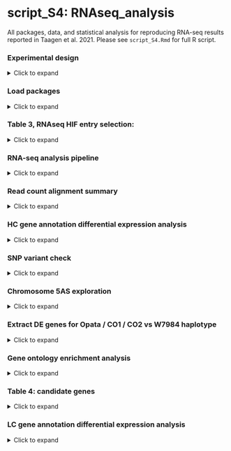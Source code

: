 script\_S4: RNAseq\_analysis
================

All packages, data, and statistical analysis for reproducing RNA-seq
results reported in Taagen et al. 2021. Please see `script_S4.Rmd` for
full R script.

### Experimental design

<details>

<summary>Click to expand </summary>

**RNA sample collection specifics:** The plant tissue comes from the
maturing grains of 4 SynOpHIF haplotypes, at 4 and 8 DPA. In 2020 the
four haplotypes were grown in a randomized greenhouse, and tagged 40
spikes for the 4 DPA time point and randomly sampled sets of 10 spikes
across 4 biological reps. In addition, 8 spikes were tagged for the 8
DPA time point randomly sampled sets of 2 spikes across 4 biological
reps (fewer needed based on increased grain size). The RNA was extracted
using a modified hot borrate method, and 3 of the 4 biological reps were
sent to Novogene for sequencing (24 samples)

**Novogene specifics:**  
species: wheat  
sample type: RNA  
sample number: 24  
library type: non-directional, 150 bp, paired-end reads library  
amount of data per sample: \> 6G

</details>

### Load packages

<details>

<summary>Click to expand </summary>

``` r
library(tidyverse) #version 1.3.0
library(sva) #version 3.36.0
library(DESeq2) #version 1.28.1
library(vsn) #version 3.56.0
library(PCAtools) #Bioconductor version 2.0.0
library(pheatmap) #version 1.0.12
library(reshape) #version 0.8.8
library(kableExtra) #version 1.1.0
library(gt) #R/gt version 0.2.2
library(ggpubr) # R/ggpubr package version 0.2.5 
library(ggbio) #Bioconductor version 1.36.0
library(biovizBase) #Bioconductor version 1.37.0
library(gghighlight) #Bioconductor version 0.3.0
library(goseq) #Bioconductor version 1.40.0
```

</details>

### Table 3, RNAseq HIF entry selection:

<details>

<summary>Click to expand </summary>

![](script_S4_files/figure-gfm/table%203-1.png)<!-- -->

</details>

### RNA-seq analysis pipeline

<details>

<summary>Click to expand </summary>

This pipeline uses command line scripts and R code. If you would like to
reproduce our results after the command line analysis, jump ahead to
section titled **“Differential expression analysis”**. If you would like
to re-produce our analysis from scratch, start here. When working with
the command line is required look for `#run in CL`. As written and
copied/pasted, the CL script will not run - we have commended where the
user may need to download / move / copy files, insert their own file
path, or navigate directories to execute the analysis. For example, our
working directory was `/workdir/et395` - if you see this, change it to
fit your path\!

### Download fastq data

**Sequencing data from from NCBI BioProject ID: PRJNA693003**  
The 48 paired-end fastq (.fq.gz) files are available for download here:
<https://www.ncbi.nlm.nih.gov/sra/PRJNA693003>  
Navigate through each `SRA-experiment` link, scroll down to the `Run`
table link, and then click the `Data access` tab. From here you can
right click the `Original format` fastq files and `Copy Link Address`.

``` r
#run in CL, 
wget #paste `Copy Link Address` for all 48 original format fastq files 
# copy files to your working directory
```

**Wheat reference genome assembly v1.0 and annotation v1.1**

``` r
#run in CL
# RefSeq v1.0 assembly
wget https://urgi.versailles.inra.fr/download/iwgsc/IWGSC_RefSeq_Assemblies/v1.0/iwgsc_refseqv1.0_all_chromosomes.zip
# check md5
wget https://urgi.versailles.inra.fr/download/iwgsc/IWGSC_RefSeq_Assemblies/v1.0/iwgsc_refseqv1.0_all_chromosomes.zip.md5
# RefSeq v1.1 annotation
wget https://urgi.versailles.inra.fr/download/iwgsc/IWGSC_RefSeq_Annotations/v1.1/iwgsc_refseqv1.1_genes_2017July06.zip
# check md5
wget https://urgi.versailles.inra.fr/download/iwgsc/IWGSC_RefSeq_Annotations/v1.1/iwgsc_refseqv1.1_genes_2017July06.zip.md5.txt
# copy files to your working directory
```

### Novogene QC sequencing results:

Q scores: \> Q30 for all 24 samples, probability of incorrect base call
is greater than 1 in 1000, or 99.9% accurate  
\* The sequencing quality score of a given base, Q, is defined by the
following equation: `Q = -10log10(e)`, where e is the estimated
probability of the base call being wrong. Higher Q scores indicate
smaller probability of error

Distribution of Sequencing Error Rate: 0.2-0.4% across 24 samples.  
\* Error rate grows with sequenced reads extension because of the
consumption of sequencing reagent. The phenomenon is common in the
Illumina high-throughput sequencing platform AND The reason for the high
error rate of the first six bases is that the random hex-primers and RNA
template bind incompletely in the process of cDNA synthesis

Distribution of A/T/G/C Base: results are not overly GC rich

Raw Data Filtering: remove reads containing adapters, reomve reads
containg undetermined (N) bases \> 10%, remove reads containing low
quality (Qscore \<= 5). The results indicate over 97% of reads were
clean.

**Examine quality of fastq data files**  
Pre-provided html output in GitHub folder `fastqc files`

``` r
#run in CL
# use mv dir/"file_common_code"* /your_working_directory to move all 24 sample folders into common folder
# for example mv A4_1/A* /workdir/et395/RNA_seq_fastq moves the first sample
find . -name "*.fq.gz" -print0 | xargs -0 -n 1 fastqc #runs fastqc on every sample file
#move html output over via filezilla for review
```

**FastQC results are in `file_S4.11.zip`**

FastQC file content descriptions
([source](https://rtsf.natsci.msu.edu/genomics/tech-notes/fastqc-tutorial-and-faq/)):

All samples passed without concern excpet for some GC content (all G)
overrepresented sequence

  - The overrepresentd `GGGG...` sequence is because illumina sequencer
    used 2 dyes, combo, and absence to read ATCG sequence, and the
    absence of dye is `G`. When the chemistry gets tired and sequencer
    approaching end of run there is no signal and that can be detetcted
    as `G`. This will not align to anything anyway so don’t need to
    worry about it.

### Index high confidence (HC) and low confidence (LC) LC annotated genome with STAR

``` r
#run in CL
#navigate to working directory
#copy in the sequencing data
#copy in the assembly file 161010_Chinese_Spring_v1.0_pseudomolecules.fasta
#copy in the annotation files IWGSC_v1.1_HC_20170706.gtf and IWGSC_v1.1_LC_20170706.gtf
export PATH=/programs/STAR:$PATH
mkdir STAR_genome
mkdir STAR_genome_LC
# these steps take a few hours to run
screen # and navigate to run / monitor these 2 processes 
# index with HC annotation - change to your file path!
STAR --runMode genomeGenerate --runThreadN 30 --genomeDir /workdir/et395/STAR_genome --genomeFastaFiles /workdir/et395/161010_Chinese_Spring_v1.0_pseudomolecules.fasta --sjdbGTFfile /workdir/et395/IWGSC_v1.1_HC_20170706.gtf --sjdbOverhang 149 --limitGenomeGenerateRAM=38800833920 --genomeSAsparseD 2
# index with LC annotation- change to your file path!
STAR --runMode genomeGenerate --runThreadN 30 --genomeDir /workdir/et395/STAR_genome_LC --genomeFastaFiles /workdir/et395/161010_Chinese_Spring_v1.0_pseudomolecules.fasta --sjdbGTFfile /workdir/et395/IWGSC_v1.1_LC_20170706.gtf --sjdbOverhang 149 --limitGenomeGenerateRAM=38800833920 --genomeSAsparseD 2 
```

### Align sequencing reads with indexed genomes

We will need a shell script for this - use FileZilla to upload the
script to your directory. You can edit the scripts we used
(HC,`file_S4.12.sh` and LC `file_S4.13.sh`) to match your directory file
path with bbEdit.

``` r
#run in CL
# HC alignment
STAR --genomeLoad LoadAndExit --genomeDir /workdir/et395/STAR_genome 
chmod +x runSTAR.sh #makes it executable
sh runSTAR.sh
STAR --genomeLoad Remove --genomeDir STAR_genome
# LC alignment
STAR --genomeLoad LoadAndExit --genomeDir /workdir/et395/STAR_genome_LC
chmod +x runSTAR_LC.sh
sh runSTAR_LC.sh 
STAR --genomeLoad Remove --genomeDir STAR_genome_LC
```

The output is one sorted BAM file per sample, and need to combine the 24
files for statistical analysis, cut the columns with the read counts for
nondirectional reads (column 2).

``` r
#run in CL
# want *_ReadsPerGene.out.tab for each sample
# HC sorting
paste A2_2_ReadsPerGene.out.tab A3_ReadsPerGene.out.tab A4_1_ReadsPerGene.out.tab B1_ReadsPerGene.out.tab B2_ReadsPerGene.out.tab B8_1_ReadsPerGene.out.tab C10_1_ReadsPerGene.out.tab C1_ReadsPerGene.out.tab C4_1_ReadsPerGene.out.tab D16_2_ReadsPerGene.out.tab D1_ReadsPerGene.out.tab D3_ReadsPerGene.out.tab E19_1_ReadsPerGene.out.tab E1_1_ReadsPerGene.out.tab E20_1_ReadsPerGene.out.tab F22_1_ReadsPerGene.out.tab F24_0_ReadsPerGene.out.tab F4_1_ReadsPerGene.out.tab G25_0_ReadsPerGene.out.tab G27_1_ReadsPerGene.out.tab G2_ReadsPerGene.out.tab H31_1_ReadsPerGene.out.tab H32_2_ReadsPerGene.out.tab H4_4_ReadsPerGene.out.tab | cut -f1,2,6,10,14,18,22,26,30,34,38,42,46,50,54,58,62,66,70,74,78,82,86,90,94 | tail -n +5 > gene_count_7.15.20.txt 
#gene name with positions, need IWGSC_v1.1_HC_20170706.gff3
grep -P "\tgene\t" IWGSC_v1.1_HC_20170706.gff3  > tmp_gene #extract just gene rows
cut -f 9 tmp_gene > tmp_gene_attr #cut gene name column
cut -c 4-23 tmp_gene_attr > tmp_gene_id # cut to just gene id 
cut -f 1,4,5 tmp_gene | paste tmp_gene_id -> gene_name_pos.txt #compile file and move with filezilla

# LC sorting
paste A2_2_ReadsPerGene.out.tab A3_ReadsPerGene.out.tab A4_1_ReadsPerGene.out.tab B1_ReadsPerGene.out.tab B2_ReadsPerGene.out.tab B8_1_ReadsPerGene.out.tab C10_1_ReadsPerGene.out.tab C1_ReadsPerGene.out.tab C4_1_ReadsPerGene.out.tab D16_2_ReadsPerGene.out.tab D1_ReadsPerGene.out.tab D3_ReadsPerGene.out.tab E19_1_ReadsPerGene.out.tab E1_1_ReadsPerGene.out.tab E20_1_ReadsPerGene.out.tab F22_1_ReadsPerGene.out.tab F24_0_ReadsPerGene.out.tab F4_1_ReadsPerGene.out.tab G25_0_ReadsPerGene.out.tab G27_1_ReadsPerGene.out.tab G2_ReadsPerGene.out.tab H31_1_ReadsPerGene.out.tab H32_2_ReadsPerGene.out.tab H4_4_ReadsPerGene.out.tab | cut -f1,2,6,10,14,18,22,26,30,34,38,42,46,50,54,58,62,66,70,74,78,82,86,90,94 | tail -n +5 > LC_gene_count_8.7.20.txt
#gene name with positions, need IWGSC_v1.1_LC_20170706.gff3 ./
grep -P "\tgene\t" IWGSC_v1.1_LC_20170706.gff3  > tmp_gene #extract just gene rows
cut -f 9 tmp_gene > tmp_gene_attr #cut gene name column
cut -c 4-23 tmp_gene_attr > tmp_gene_id # cut to just gene id 
cut -f 1,4,5 tmp_gene | paste tmp_gene_id -> LC_gene_name_pos.txt #compile file and move with filezilla
```

</details>

### Read count alignment summary

<details>

<summary>Click to expand </summary>

Source: each sample `Log.final.out`, summaraized in table format here

![](script_S4_files/figure-gfm/HC%20alignment-1.png)<!-- -->

![](script_S4_files/figure-gfm/LC%20alignment-1.png)<!-- -->

</details>

### HC gene annotation differential expression analysis

<details>

<summary>Click to expand </summary>

We begin with HC gene annotation complete analysis, followed by LC gene
annotation analysis.

**Batch effect with ComBat\_seq**

``` r
cts <- as.matrix(read.csv("https://raw.githubusercontent.com/etaagen/Taagen_2021_TPG/main/supplementary_4/file_S4.04.csv", row.names="gene_id")) 
#gene name with positions 
pos <- read.csv("https://raw.githubusercontent.com/etaagen/Taagen_2021_TPG/main/supplementary_4/file_S4.05.csv")
#need to filter for the gene names present in results

meta_data <- read.csv("https://raw.githubusercontent.com/etaagen/Taagen_2021_TPG/main/supplementary_4/file_S4.06.csv")
meta_data$condition <- factor(meta_data$condition)
meta_data$batch <- factor(meta_data$batch)
meta_data$genotype <- factor(meta_data$genotype)
meta_data$time <- factor(meta_data$time)

batch <- c(meta_data$batch) # 1 and 2 represent Novogene sequencing batches
group <- c(meta_data$time) #1 is 4 DPA, 2 is 8 DPA, using time as the group factor because largest PCA (see below)

adjusted_counts <- ComBat_seq(cts, batch=batch, group=group, full_mod=TRUE)
```

    ## Found 2 batches
    ## Using full model in ComBat-seq.
    ## Adjusting for 1 covariate(s) or covariate level(s)
    ## Estimating dispersions
    ## Fitting the GLM model
    ## Shrinkage off - using GLM estimates for parameters
    ## Adjusting the data

**Adjusted counts used as import for DESeq2**

``` r
dds <- DESeqDataSetFromMatrix(countData = adjusted_counts,
                              colData = meta_data,
                              design = ~ condition)
dds
```

    ## class: DESeqDataSet 
    ## dim: 107891 24 
    ## metadata(1): version
    ## assays(1): counts
    ## rownames(107891): TraesCS1A02G000100 TraesCS1A02G000200 ...
    ##   TraesCSU02G272900 TraesCSU02G272997
    ## rowData names(0):
    ## colnames(24): Opata_4.1 Opata_4.2 ... CO2_8.2 CO2_8.3
    ## colData names(8): rownames genotype ... batch fq.gz_name

**Differential expression, `DESeq()`**

``` r
dds <- DESeq(dds) 
```

**Variance Stabilizing Data Transformation**

``` r
vsd <- vst(dds, blind=FALSE)
#head(assay(vsd), 3)
meanSdPlot(assay(vsd))
```

![](script_S4_files/figure-gfm/HC%20vsd%20transformation-1.png)<!-- -->

**PCA**

``` r
#need rownames and colnames to match
meta_data <- cbind(row.names = colnames(vsd), meta_data)
all(colnames(vsd) == rownames(meta_data))
```

    ## [1] TRUE

``` r
p <- pca(assay(vsd), removeVar = 0.1, metadata = meta_data)  #removing lower 10% of variables based on variance
screeplot(p) 
```

![](script_S4_files/figure-gfm/HC%20PCA-1.png)<!-- -->

``` r
biplot(p, x = "PC1", y = "PC2") 
```

![](script_S4_files/figure-gfm/HC%20PCA-2.png)<!-- -->

``` r
biplot(p, x = "PC1", y = "PC3")
```

![](script_S4_files/figure-gfm/HC%20PCA-3.png)<!-- -->

``` r
biplot(p, x = "PC2", y = "PC3")
```

![](script_S4_files/figure-gfm/HC%20PCA-4.png)<!-- -->

``` r
#pairsplot(p)
```

**Heatmap of count matrix**

``` r
#ordered by largest rowmean normalized differential expression counts, to smallest, showing top 10
select <- order(rowMeans(counts(dds,normalized=TRUE)),
                decreasing=TRUE)[1:10] 
df <- as.data.frame(colData(dds)[,c("genotype","time")])
pheatmap(assay(vsd)[select,], cluster_rows=FALSE, show_rownames=TRUE,
         cluster_cols=FALSE, annotation_col=df)
```

![](script_S4_files/figure-gfm/HC%20heatmap-1.png)<!-- -->

**Heatmap of sample-to-sample correlations**

``` r
pheatmap(cor(assay(vsd)))
```

![](script_S4_files/figure-gfm/HC%20correlation%20heat%20map-1.png)<!-- -->
Samples are quite similar within timpepoints, 4 DPA and 8 DPA, nearly
1:1 correlation. Across timepoints correlation decrease, but not below
\~0.8.

### Experimental conditions contrast

RNAseq captures are large amount of gene expression variability,
including housekeeping genes or metabolites that change expression
often. To capture the greatest variation / most unique genes we set a
stringent alpha and lfcThreshold of 0.01 and 2, respectively. For
example, `results(dds, contrast=c("condition", "1", "2"),
independentFiltering=TRUE, alpha=0.01, pAdjustMethod="BH",
parallel=TRUE, tidy=TRUE, lfcThreshold = 2)` For the sake of avodiing
repetition, in the html file we just provide code for the first the
condition analysis. To review all code please see the .Rmd file.

**Opata vs W7984, 4 DPA**

``` r
cond_1_2 <- results(dds, contrast=c("condition", "1", "2"), independentFiltering=TRUE, alpha=0.01, pAdjustMethod="BH", parallel=TRUE, tidy=TRUE, lfcThreshold = 2) 
#include gene positions
cond_1_2 <- cond_1_2 %>% 
  arrange(padj, ) %>% 
  inner_join(pos, by=c("row"="gene_id"))
#all chromosome plot
transformDfToGr(cond_1_2, seqnames = "chr", start = "start", end = "end") %>% 
  keepSeqlevels(c("chr1A", "chr1B", "chr1D", 
                  "chr2A", "chr2B", "chr2D", 
                  "chr3A", "chr3B", "chr3D", 
                  "chr4A", "chr4B", "chr4D",
                  "chr5A", "chr5B", "chr5D",
                  "chr6A", "chr6B", "chr6D",
                  "chr7A", "chr7B", "chr7D")) %>% 
  plotGrandLinear(aes(y = -log10(padj))) + # highlight.gr = qtl
  theme_classic() +
  geom_hline(yintercept=-log10(0.01), linetype="dashed", color = "red") + 
  theme(legend.position = "none", axis.text.x = element_text(angle = 90, vjust = 0.5)) +
  ggtitle("QTgw.cnl-5A Opata vs W7984, 4 DPA")
```

![](script_S4_files/figure-gfm/HC%20Opata%20vs%20W7984%204%20DPA-1.png)<!-- -->

``` r
#chromosome group 5
transformDfToGr(cond_1_2, seqnames = "chr", start = "start", end = "end") %>% 
  keepSeqlevels(c("chr5A", "chr5B", "chr5D"), pruning.mode = "coarse") %>% 
  plotGrandLinear(aes(y = -log10(padj)))+ #highlight.gr = qtl
  theme_classic() +
  geom_hline(yintercept=-log10(0.01), linetype="dashed", color = "red") + 
  theme(legend.position = "none") +
  ggtitle("Group 5 chromosomes, QTgw.cnl-5A Opata vs W7984, 4 DPA") 
```

![](script_S4_files/figure-gfm/HC%20Opata%20vs%20W7984%204%20DPA-2.png)<!-- -->

``` r
#highlight QTL
qtl_subgroup1 <- cond_1_2 %>% 
  filter(chr == "chr5A", start > 339757917, end < 349628635) %>% 
  arrange(start)
SA <- cond_1_2 %>% 
  filter(chr== "chr5A", start > 0, end < 250000000) %>% 
  arrange(start)

# QTL plot
cond_1_2 %>% 
filter(chr == "chr5A") %>% #compare all p vals, and have x axis be pos.
  arrange(start) %>% 
  ggplot(aes(x = start, y = -log10(padj))) +
    geom_point(shape = 1, na.rm = TRUE, color = "black") + 
    geom_point(aes(x = start, y = -log10(padj)), 
               data = SA, color = "gray48", shape = 1) + 
    geom_point(aes(x = start, y = -log10(padj)), 
               data = qtl_subgroup1, color = "#0072b2") + 
    geom_hline(yintercept=-log10(0.01), linetype="dashed", color = "red") + 
    geom_vline(xintercept = 250000000, linetype="dashed") + #aprox 5A centromere
    scale_x_continuous(name = "Chromosome 5A, bp", limits = c(0,709676514))+ #length of 5A
    theme_classic() +
    theme(legend.position = "none") +
    ggtitle("QTgw.cnl-5A Opata vs W7984, 4 DPA") 
```

![](script_S4_files/figure-gfm/HC%20Opata%20vs%20W7984%204%20DPA-3.png)<!-- -->

**Opata vs W7984, 8 DPA**

    ## using coord:genome to parse x scale

![](script_S4_files/figure-gfm/HC%20Opata%20vs%20W7984%208%20DPA-1.png)<!-- -->

    ## using coord:genome to parse x scale

![](script_S4_files/figure-gfm/HC%20Opata%20vs%20W7984%208%20DPA-2.png)<!-- -->![](script_S4_files/figure-gfm/HC%20Opata%20vs%20W7984%208%20DPA-3.png)<!-- -->

**Condition CO1 vs W7984, 4 DPA**

    ## using coord:genome to parse x scale

![](script_S4_files/figure-gfm/HC%20W7984%20vs%20CO1%204DPA-1.png)<!-- -->

    ## using coord:genome to parse x scale

![](script_S4_files/figure-gfm/HC%20W7984%20vs%20CO1%204DPA-2.png)<!-- -->![](script_S4_files/figure-gfm/HC%20W7984%20vs%20CO1%204DPA-3.png)<!-- -->

**Condition CO1 vs W7984, 8 DPA**

    ## using coord:genome to parse x scale

![](script_S4_files/figure-gfm/HC%20W7984%20vs%20CO1%208DPA-1.png)<!-- -->

    ## using coord:genome to parse x scale

![](script_S4_files/figure-gfm/HC%20W7984%20vs%20CO1%208DPA-2.png)<!-- -->![](script_S4_files/figure-gfm/HC%20W7984%20vs%20CO1%208DPA-3.png)<!-- -->

**Condition CO2 vs W7984, 4 DPA**

    ## using coord:genome to parse x scale

![](script_S4_files/figure-gfm/HC%20W7984%20vs%20CO2%204DPA-1.png)<!-- -->

    ## using coord:genome to parse x scale

![](script_S4_files/figure-gfm/HC%20W7984%20vs%20CO2%204DPA-2.png)<!-- -->![](script_S4_files/figure-gfm/HC%20W7984%20vs%20CO2%204DPA-3.png)<!-- -->

**Condition CO2 vs W7984, 8 DPA**

    ## using coord:genome to parse x scale

![](script_S4_files/figure-gfm/HC%20W7984%20vs%20CO2%208DPA-1.png)<!-- -->

    ## using coord:genome to parse x scale

![](script_S4_files/figure-gfm/HC%20W7984%20vs%20CO2%208DPA-2.png)<!-- -->![](script_S4_files/figure-gfm/HC%20W7984%20vs%20CO2%208DPA-3.png)<!-- -->

**Condition Opata vs CO1, 4 DPA**

    ## using coord:genome to parse x scale

![](script_S4_files/figure-gfm/HC%20Opata%20vs%20CO1%204%20DPA-1.png)<!-- -->

    ## using coord:genome to parse x scale

![](script_S4_files/figure-gfm/HC%20Opata%20vs%20CO1%204%20DPA-2.png)<!-- -->![](script_S4_files/figure-gfm/HC%20Opata%20vs%20CO1%204%20DPA-3.png)<!-- -->

**Condition Opata vs CO1, 8 DPA**

    ## using coord:genome to parse x scale

![](script_S4_files/figure-gfm/HC%20Opata%20vs%20CO1%208%20DPA-1.png)<!-- -->

    ## using coord:genome to parse x scale

![](script_S4_files/figure-gfm/HC%20Opata%20vs%20CO1%208%20DPA-2.png)<!-- -->![](script_S4_files/figure-gfm/HC%20Opata%20vs%20CO1%208%20DPA-3.png)<!-- -->

**Condition Opata vs CO2, 4 DPA**

    ## using coord:genome to parse x scale

![](script_S4_files/figure-gfm/HC%20Opata%20vs%20CO2%204DPA-1.png)<!-- -->

    ## using coord:genome to parse x scale

![](script_S4_files/figure-gfm/HC%20Opata%20vs%20CO2%204DPA-2.png)<!-- -->![](script_S4_files/figure-gfm/HC%20Opata%20vs%20CO2%204DPA-3.png)<!-- -->

**Condition Opata vs CO2, 8 DPA**

    ## using coord:genome to parse x scale

![](script_S4_files/figure-gfm/HC%20Opata%20vs%20CO2%208DPA-1.png)<!-- -->

    ## using coord:genome to parse x scale

![](script_S4_files/figure-gfm/HC%20Opata%20vs%20CO2%208DPA-2.png)<!-- -->![](script_S4_files/figure-gfm/HC%20Opata%20vs%20CO2%208DPA-3.png)<!-- -->

</details>

### SNP variant check

<details>

<summary>Click to expand </summary>

We also explored SNP variants in the candidate QTL region, chr 5A
339757917 - 349628635 bp. We ran bcftools mpileup on the HC STAR
alignment .bam files for the 24 samples. The only SNP consistent across
replicates was a single 3’ variant SNP among W7984 samples in the gene
TraesCS5A02G16099, with annotation available in `file_S4.18.xlsx`. This
gene is not deferentially expressed, and the annotation does not suggest
it is a candidate for our phenotype.

</details>

### Chromosome 5AS exploration

<details>

<summary>Click to expand </summary>

**Chr 5AS heatmap** Sample groups 2 and 6 are from the W7984 haplotype.
The DE detected between Opata, Recombinant I and Recombinant II with
W7984 haplotypes clearly due to a lack of W7984 expression.

    ## Warning: Missing column names filled in: 'X1' [1]

    ## 
    ## ── Column specification ────────────────────────────────────────────────────────
    ## cols(
    ##   .default = col_double(),
    ##   X1 = col_character()
    ## )
    ## ℹ Use `spec()` for the full column specifications.

![](script_S4_files/figure-gfm/heatmap%205AS%20and%20qtl-1.png)<!-- -->

Some genes on chromosome 5AS appear to be expressed for W7984 haplotype
samples. These genes are annotated and explored in the file
`file_S4.14.xlsx`. We believe the reads are misaligned to chr 5AS based
on high sequence similarity with a homoeolog and/or paralog gene
sequence.

    ## 
    ## ── Column specification ────────────────────────────────────────────────────────
    ## cols(
    ##   .default = col_double(),
    ##   X1 = col_character()
    ## )
    ## ℹ Use `spec()` for the full column specifications.

</details>

### Extract DE genes for Opata / CO1 / CO2 vs W7984 haplotype

<details>

<summary>Click to expand </summary>

``` r
#Opata vs W7984
Opata_W7984_4DPA_DE <- cond_1_2 %>% 
  filter(padj < 0.01) %>% 
  arrange(row) %>%  #575 genes, and need unique col names
  dplyr::rename(baseMean_OW_4DPA = baseMean, 
         log2FoldChange_OW_4DPA = log2FoldChange,
         lfcSE_OW_4DPA = lfcSE,
         stat_OW_4DPA = stat,
         pvalue_OW_4DPA = pvalue,
         padj_OW_4DPA = padj)

Opata_W7984_8DPA_DE <- cond_5_6 %>% 
  filter(padj < 0.01) %>% 
  arrange(row) %>%  #521 genes 
  dplyr::rename(baseMean_OW_8DPA = baseMean,
         log2FoldChange_OW_8DPA = log2FoldChange,
         lfcSE_OW_8DPA = lfcSE,
         stat_OW_8DPA = stat,
         pvalue_OW_8DPA = pvalue,
         padj_OW_8DPA = padj) 
 
#merge
Opata_W7984_DE <- full_join(Opata_W7984_4DPA_DE, Opata_W7984_8DPA_DE, by = c("row", "chr", "start", "end")) %>%
  dplyr::rename(gene_id = row) %>% 
  relocate(chr, start, end, .after = gene_id) #612 genes
 
#CO1 vs W7984
CO1_W7984_4DPA_DE <- cond_2_3 %>% 
  filter(padj < 0.01) %>% 
  arrange(row) %>%   #577 genes
  dplyr::rename(baseMean_CW_4DPA = baseMean, 
         log2FoldChange_CW_4DPA = log2FoldChange,
         lfcSE_CW_4DPA = lfcSE,
         stat_CW_4DPA = stat,
         pvalue_CW_4DPA = pvalue,
         padj_CW_4DPA = padj)
  
CO1_W7984_8DPA_DE <- cond_6_7 %>% 
  filter(padj < 0.01) %>% 
  arrange(row) %>% #523 genes 
  dplyr::rename(baseMean_CW_8DPA = baseMean,
         log2FoldChange_CW_8DPA = log2FoldChange,
         lfcSE_CW_8DPA = lfcSE,
         stat_CW_8DPA = stat,
         pvalue_CW_8DPA = pvalue,
         padj_CW_8DPA = padj) 
#merge
CO1_W7984_DE <- full_join(CO1_W7984_4DPA_DE, CO1_W7984_8DPA_DE,  by = c("row", "chr", "start", "end")) %>% 
  dplyr::rename(gene_id = row) %>% 
  relocate(chr, start, end, .after = gene_id)#616 genes

#CO2 vs W7984
CO2_W7984_4DPA_DE <- cond_2_4 %>% 
  filter(padj < 0.01) %>% 
  arrange(row) %>%   #577 genes
  dplyr::rename(baseMean_C2W_4DPA = baseMean, 
         log2FoldChange_C2W_4DPA = log2FoldChange,
         lfcSE_C2W_4DPA = lfcSE,
         stat_C2W_4DPA = stat,
         pvalue_C2W_4DPA = pvalue,
         padj_C2W_4DPA = padj)
  
CO2_W7984_8DPA_DE <- cond_6_8 %>% 
  filter(padj < 0.01) %>% 
  arrange(row) %>% #523 genes 
  dplyr::rename(baseMean_C2W_8DPA = baseMean,
         log2FoldChange_C2W_8DPA = log2FoldChange,
         lfcSE_C2W_8DPA = lfcSE,
         stat_C2W_8DPA = stat,
         pvalue_C2W_8DPA = pvalue,
         padj_C2W_8DPA = padj) 
#merge
CO2_W7984_DE <- full_join(CO2_W7984_4DPA_DE, CO2_W7984_8DPA_DE,  by = c("row", "chr", "start", "end")) %>% 
  dplyr::rename(gene_id = row) %>% 
  relocate(chr, start, end, .after = gene_id) #1485 genes


Haplotype_full_DE <- Opata_W7984_DE %>% 
  full_join(CO1_W7984_DE, by = c("gene_id", "chr", "start", "end")) %>% #648 genes
  full_join(CO2_W7984_DE, by = c("gene_id", "chr", "start", "end")) %>% #1540 genes
  arrange(chr, gene_id) 


Haplotype_overlap_DE_4DPA <- Haplotype_full_DE[complete.cases(Haplotype_full_DE[, c(10, 22, 34)]), ] %>%  #532 genes
  select(-c(11:16, 23:28, 35:40)) #helps with merge
            
Haplotype_overlap_DE_8DPA <-  Haplotype_full_DE[complete.cases(Haplotype_full_DE[, c(16, 28, 40)]), ] %>%  #469 genes 
  select(-c(5:10, 17:22, 29:34)) 
#merge

Haplotype_overlap_DE <- Haplotype_overlap_DE_4DPA %>% 
  full_join(Haplotype_overlap_DE_8DPA, by = c("gene_id", "chr", "start", "end")) #556 genes

Haplotype_padj_DE <- Haplotype_overlap_DE %>% 
  select(c(gene_id, chr, start, end, padj_OW_4DPA, padj_CW_4DPA, padj_C2W_4DPA, padj_OW_8DPA, padj_CW_8DPA, padj_C2W_8DPA)) 

#write.csv(Haplotype_padj_DE, "/Users/ellietaagen/Desktop/github/WheatCAP/RNA-seq/Haplotype_padj_DE.csv")
#file_S4.20.csv

#entries from W7984 that are expressed, but are they still DE? 
W7984_chr5AS_DE <- Haplotype_padj_DE %>%
  right_join(W7984_chr5AS, by = c("gene_id", "chr", "start", "end"))
#Of the 38 genes on 5AS that are expressed by W7984, 11 are DE (W7984 less expressed) - narrowing list to 27 genes for BLAST
```

**The 21 DE not on chromosome 5A show expression for 5A+ or 5A-
haplotype**
![](script_S4_files/figure-gfm/DE%20not%20on%205A-1.png)<!-- -->

</details>

### Gene ontology enrichment analysis

<details>

<summary>Click to expand </summary>

``` r
#run in CL
#For each chromosome .gff3 file from JBrowse https://urgi.versailles.inra.fr/jbrowseiwgsc/gmod_jbrowse/  
#In Linux combine all 21 chromosomes:
cat chr1A_HC_JBrowse.gff3 chr1B_HC_JBrowse.gff3 chr1D_HC_JBrowse.gff3 chr2A_HC_JBrowse.gff3 chr2B_HC_JBrowse.gff3 chr2D_HC_JBrowse.gff3 chr3A_HC_JBrowse.gff3 chr3B_HC_JBrowse.gff3 chr3D_HC_JBrowse.gff3 chr4A_HC_JBrowse.gff3 chr4B_HC_JBrowse.gff3 chr4D_HC_JBrowse.gff3 chr5A_HC_JBrowse.gff3 chr5B_HC_JBrowse.gff3 chr5D_HC_JBrowse.gff3 chr6A_HC_JBrowse.gff3 chr6B_HC_JBrowse.gff3 chr6D_HC_JBrowse.gff3 chr7A_HC_JBrowse.gff3 chr7B_HC_JBrowse.gff3 chr7D_HC_JBrowse.gff3 > RefSeqv1.1HC_JBrowse.gff3
#subset to only gene entries, and cut to the column with gene name and GO terms
awk '$3=="gene"' RefSeqv1.1HC_JBrowse.gff3 | cut -f9 > subset_genes #93509 genes 

grep -v "^_Derived" subset_genes > subset
grep -v "^_Name2=" subset > subset_previous # 90535 genes col 2 and 4

grep -v "^_Previous" subset > subset_Name2 #268 genes col 3 and 4

grep -v "^_Name2=" subset_genes > subset
grep -v "^_Previous" subset > subset_Derived #2716 genes col 2 and 4

# select the right columns
awk -F '[;]' '{print $2 $4 }' subset_previous > subset_previous_GO #one column, two variables
awk -F '[;]' '{print $3 $4 }' subset_Name2 > subset_Name2_GO #some outliers, filter again 
grep "Name" subset_Name2_GO > subset_Name2_GO_2 #262 genes
awk -F '[;]' '{print $2 $4 }' subset_Derived > subset_Derived_GO #some outliers, filter again
grep "_Go=" subset_Derived_GO > subset_Derived_GO_2  #2342 genes

#combine, and sort
cat subset_previous_GO subset_Name2_GO_2 subset_Derived_GO_2 | sort > subset_sorted #93139 genes

# characters 6-23 are gene name, 28- are GO
cut -c 6-23 subset_sorted > gene_names.txt
cut -c 28- subset_sorted > GOterms.txt
paste -d "," gene_names.txt GOterms.txt > RefSeqv1.1_HC_GOterms.txt
```

**GOseq data prep and analysis**

``` r
#need three vectors
#First, genes: all gene.id from transcriptome with DE noted with "1"
total <- data.frame(pos$gene_id)
total <- total %>% 
  dplyr::rename(gene_id = pos.gene_id)
DE_gene_id <- data.frame(Haplotype_padj_DE$gene_id, 1)
DE_gene_id <- DE_gene_id %>% 
  dplyr::rename(gene_id = Haplotype_padj_DE.gene_id,
         DE = X1)

merge <- left_join(total, DE_gene_id, by = "gene_id") 
merge[is.na(merge)] <- 0

DEgenes <- merge
DEgenes$gene_id <- as.factor(DEgenes$gene_id)
#just want a vector
DEgenes <- deframe(DEgenes)

#second, my_length_vector, gene.id and gene length
my_length_vector <- data.frame(pos$gene_id, pos$end-pos$start)
my_length_vector <- my_length_vector %>% 
  dplyr::rename(gene_id = pos.gene_id,
         length = pos.end...pos.start) 
my_length_vector$gene_id <- as.factor(my_length_vector$gene_id)  
my_length_vector$length <- as.numeric(my_length_vector$length) 
#just want a vector 
my_length_vector <- deframe(my_length_vector)

#third, gene2cat: GO terms for the DE genes tidydata format
no_col <- max(count.fields("https://raw.githubusercontent.com/etaagen/Taagen_2021_TPG/main/supplementary_4/file_S4.15.txt", sep = ","))
go_terms <- read.table("https://raw.githubusercontent.com/etaagen/Taagen_2021_TPG/main/supplementary_4/file_S4.15.txt", sep=",", fill=TRUE, header = F, col.names=c("gene_id",1:no_col))
Gene_names <- as.vector(go_terms$gene_id)
go_terms <- go_terms[, -1]
go_terms_list <- as.list(as.data.frame(t(go_terms)))
names(go_terms_list) <- Gene_names 

#Fitting the Probability Weighting Function (PWF)
pwf = nullp(DEgenes, bias.data = my_length_vector)
```

![](script_S4_files/figure-gfm/goseq-1.png)<!-- -->

``` r
#calculate the over and under expressed GO categories among DE genes
GO.wall = goseq(pwf, gene2cat = go_terms_list) #use_genes_without_cat=TRUE
head(GO.wall, 10)
```

    ##        category over_represented_pvalue under_represented_pvalue numDEInCat
    ## 5271 GO:0031640            6.551528e-07                0.9999999          9
    ## 2105 GO:0007021            2.331576e-04                0.9999943          3
    ## 1255 GO:0005085            5.820225e-04                0.9999396          5
    ## 2918 GO:0009630            9.970309e-04                0.9997238         11
    ## 9282 GO:1900425            1.344378e-03                0.9999811          2
    ## 1010 GO:0004526            1.445220e-03                0.9998165          5
    ## 1392 GO:0005655            1.604397e-03                0.9997911          5
    ## 2992 GO:0009737            2.000024e-03                0.9990626         24
    ## 8446 GO:0070125            2.934499e-03                0.9999387          2
    ## 8652 GO:0071173            2.952443e-03                1.0000000          1
    ##      numInCat                                                 term ontology
    ## 5271      324                   killing of cells of other organism       BP
    ## 2105       15                             tubulin complex assembly       BP
    ## 1255      102           guanyl-nucleotide exchange factor activity       MF
    ## 2918      368                                         gravitropism       BP
    ## 9282        8 negative regulation of defense response to bacterium       BP
    ## 1010       96                              ribonuclease P activity       MF
    ## 1392      101                     nucleolar ribonuclease P complex       CC
    ## 2992     1971                            response to abscisic acid       BP
    ## 8446        8               mitochondrial translational elongation       BP
    ## 8652        1                          spindle assembly checkpoint       BP

``` r
#subset for significant enrichment
enriched.GO = GO.wall$category[p.adjust(GO.wall$over_represented_pvalue, method="BH") < 0.05]
enriched.GO
```

    ## [1] "GO:0031640"

Despite the lack of GO enrichment terms, we decided to filter the DEGs
based on presence of at least one GO term related to grain development
based on the phenotypes associated with chromosome 5AS structural
variation. This annotation and filtering took place in `file_S4.17.xlsx`
and informed the list of candidate genes (Table 4)

``` r
#need to filter the DEGs to single name rep (multiple GO terms share one gene)
filter <- read_csv("https://raw.githubusercontent.com/etaagen/Taagen_2021_TPG/main/supplementary_4/file_S4.16.csv")
filter <- filter[!duplicated(filter$DEGs), ]
filter <- filter %>% 
  dplyr::rename("gene_id" = "DEGs")
filter <- Haplotype_padj_DE %>%
  right_join(filter, by = c("gene_id")) %>% 
  arrange(chr)

sum(is.na(filter$padj_OW_4DPA))
```

    ## [1] 10

``` r
sum(is.na(filter$padj_OW_8DPA))
```

    ## [1] 52

``` r
check <- dds_counts %>%
  right_join(filter, by = c("gene_id")) 

check <- check[complete.cases(check), ]

o <- check$Opata_4.1 - check$Opata_8.1
o <- check$Opata_4.2 - check$Opata_8.2
o <- check$CO1_4.1 - check$CO1_8.1
o <- check$CO2_4.1 - check$CO2_8.1
count(o < 0)
```

    ## [1] 51

</details>

### Table 4: candidate genes

<details>

<summary>Click to expand </summary>

![](script_S4_files/figure-gfm/table%204-1.png)<!-- -->

</details>

### LC gene annotation differential expression analysis

<details>

<summary>Click to expand </summary>

We did not pursue additional analysis with the LC gene annotation beyond
identifying DEGs.

**Batch effect with ComBat\_seq**

``` r
cts <- as.matrix(read.csv("https://raw.githubusercontent.com/etaagen/Taagen_2021_TPG/main/supplementary_4/file_S4.10.csv", row.names="gene_id")) 
#gene name with positions 
pos <- read.csv("https://raw.githubusercontent.com/etaagen/Taagen_2021_TPG/main/supplementary_4/file_S4.10.1.csv", header = TRUE)
#already loaded from HC analysis 
#meta_data <- read.csv("https://raw.githubusercontent.com/etaagen/Taagen_2021_TPG/main/supplementary_4/file_S4.06.csv")
#meta_data$condition <- factor(meta_data$condition)
#meta_data$batch <- factor(meta_data$batch)
#meta_data$genotype <- factor(meta_data$genotype)
#meta_data$time <- factor(meta_data$time)

batch <- c(meta_data$batch) # 1 is overseas, 2 is US 
group <- c(meta_data$time) #1 is 4 DPA, 2 is 8 DPA, using time as the group factor because largest PCA

adjusted_counts <- ComBat_seq(cts, batch=batch, group=group, full_mod=TRUE)
```

    ## Found 2 batches
    ## Using full model in ComBat-seq.
    ## Adjusting for 1 covariate(s) or covariate level(s)
    ## Estimating dispersions
    ## Fitting the GLM model
    ## Shrinkage off - using GLM estimates for parameters
    ## Adjusting the data

**Adjusted counts used as import for DESeq2**

``` r
dds <- DESeqDataSetFromMatrix(countData = adjusted_counts,
                              colData = meta_data,
                              design = ~ condition)
dds
```

    ## class: DESeqDataSet 
    ## dim: 161537 24 
    ## metadata(1): version
    ## assays(1): counts
    ## rownames(161537): TraesCS1A02G000100LC TraesCS1A02G000200LC ...
    ##   TraesCSU02G669100LC TraesCSU02G669200LC
    ## rowData names(0):
    ## colnames(24): Opata_4.1 Opata_4.2 ... CO2_8.2 CO2_8.3
    ## colData names(8): rownames genotype ... batch fq.gz_name

**Differential expression, `DESeq()`**

``` r
dds <- DESeq(dds) 
```

**Variance Stabilizing Data Transformation**

``` r
vsd <- vst(dds, blind=FALSE)
#head(assay(vsd), 3)

meanSdPlot(assay(vsd))
```

![](script_S4_files/figure-gfm/vsd-1.png)<!-- -->

**PCA**

``` r
meta_data <- cbind(row.names = colnames(vsd), meta_data)

all(colnames(vsd) == rownames(meta_data))
```

    ## [1] TRUE

``` r
p <- pca(assay(vsd), removeVar = 0.1, metadata = meta_data) #removing lower 10% of variables based on variance
screeplot(p) 
```

    ## Warning: Removed 2 row(s) containing missing values (geom_path).

    ## Warning: Removed 2 rows containing missing values (geom_point).

![](script_S4_files/figure-gfm/PCA-1.png)<!-- -->

``` r
biplot(p) #less variation in PC1 than with the DESeq2 method...but analyzing by sample not genotype and time
```

![](script_S4_files/figure-gfm/PCA-2.png)<!-- -->

``` r
biplot(p, x = "PC1", y = "PC3")
```

![](script_S4_files/figure-gfm/PCA-3.png)<!-- -->

``` r
biplot(p, x = "PC2", y = "PC3")
```

![](script_S4_files/figure-gfm/PCA-4.png)<!-- -->

``` r
#pairsplot(p)
```

**Heatmap of count matrix**

``` r
#ordered by largest rowmean normalized differential expression counts, to smallest, showing top 10
select <- order(rowMeans(counts(dds,normalized=TRUE)),
                decreasing=TRUE)[1:10] 
df <- as.data.frame(colData(dds)[,c("genotype","time")])
pheatmap(assay(vsd)[select,], cluster_rows=FALSE, show_rownames=TRUE,
         cluster_cols=FALSE, annotation_col=df)
```

![](script_S4_files/figure-gfm/heatmap-1.png)<!-- -->

**Heatmap of sample-to-sample correlations**

``` r
pheatmap(cor(assay(vsd)))
```

![](script_S4_files/figure-gfm/correlation%20heatmap-1.png)<!-- -->
Samples are quite similar within timpepoints, 4 DPA and 8 DPA, nearly
1:1 correlation. Across timepoints correlation decrease, but not below
\~0.8.

### Experimental conditions contrast, LC

RNAseq captures are large amount of gene expression variability,
including housekeeping genes or metabolites that change expression
often. To capture the greatest variation / most unique genes we set a
stringent alpha and lfcThreshold of 0.01 and 2, respectively. For
example, `results(dds, contrast=c("condition", "1", "2"),
independentFiltering=TRUE, alpha=0.01, pAdjustMethod="BH",
parallel=TRUE, tidy=TRUE, lfcThreshold = 2)` For the sake of avoiding
repetition, in the html file we just provide code for the first the
condition analysis. To review all code please see the .Rmd file.

**Opata vs W7984, 4 DPA**

    ## using coord:genome to parse x scale

![](script_S4_files/figure-gfm/LC%20Opata%20vs%20W7984%204%20DPA-1.png)<!-- -->

    ## using coord:genome to parse x scale

![](script_S4_files/figure-gfm/LC%20Opata%20vs%20W7984%204%20DPA-2.png)<!-- -->![](script_S4_files/figure-gfm/LC%20Opata%20vs%20W7984%204%20DPA-3.png)<!-- -->

**Opata vs W7984, 8 DPA**

    ## using coord:genome to parse x scale

![](script_S4_files/figure-gfm/LC%20Opata%20vs%20W7984%208%20DPA-1.png)<!-- -->

    ## using coord:genome to parse x scale

![](script_S4_files/figure-gfm/LC%20Opata%20vs%20W7984%208%20DPA-2.png)<!-- -->![](script_S4_files/figure-gfm/LC%20Opata%20vs%20W7984%208%20DPA-3.png)<!-- -->

**Condition CO1 vs W7984, 4 DPA**

    ## using coord:genome to parse x scale

![](script_S4_files/figure-gfm/LC%20W7984%20vs%20CO1%204DPA-1.png)<!-- -->

    ## using coord:genome to parse x scale

![](script_S4_files/figure-gfm/LC%20W7984%20vs%20CO1%204DPA-2.png)<!-- -->![](script_S4_files/figure-gfm/LC%20W7984%20vs%20CO1%204DPA-3.png)<!-- -->

**Condition CO1 vs W7984, 8 DPA**

    ## using coord:genome to parse x scale

![](script_S4_files/figure-gfm/LC%20W7984%20vs%20CO1%208DPA-1.png)<!-- -->

    ## using coord:genome to parse x scale

![](script_S4_files/figure-gfm/LC%20W7984%20vs%20CO1%208DPA-2.png)<!-- -->![](script_S4_files/figure-gfm/LC%20W7984%20vs%20CO1%208DPA-3.png)<!-- -->

**Condition CO2 vs W7984, 4 DPA**

    ## using coord:genome to parse x scale

![](script_S4_files/figure-gfm/LC%20W7984%20vs%20CO2%204DPA-1.png)<!-- -->

    ## using coord:genome to parse x scale

![](script_S4_files/figure-gfm/LC%20W7984%20vs%20CO2%204DPA-2.png)<!-- -->![](script_S4_files/figure-gfm/LC%20W7984%20vs%20CO2%204DPA-3.png)<!-- -->

**Condition CO2 vs W7984, 8 DPA**

    ## using coord:genome to parse x scale

![](script_S4_files/figure-gfm/LC%20W7984%20vs%20CO2%208DPA-1.png)<!-- -->

    ## using coord:genome to parse x scale

![](script_S4_files/figure-gfm/LC%20W7984%20vs%20CO2%208DPA-2.png)<!-- -->![](script_S4_files/figure-gfm/LC%20W7984%20vs%20CO2%208DPA-3.png)<!-- -->

**Condition Opata vs CO1, 4 DPA**

    ## using coord:genome to parse x scale

![](script_S4_files/figure-gfm/LC%20Opata%20vs%20CO1%204%20DPA-1.png)<!-- -->

    ## using coord:genome to parse x scale

![](script_S4_files/figure-gfm/LC%20Opata%20vs%20CO1%204%20DPA-2.png)<!-- -->![](script_S4_files/figure-gfm/LC%20Opata%20vs%20CO1%204%20DPA-3.png)<!-- -->

**Condition Opata vs CO1, 8 DPA**

    ## using coord:genome to parse x scale

![](script_S4_files/figure-gfm/LC%20Opata%20vs%20CO1%208%20DPA-1.png)<!-- -->

    ## using coord:genome to parse x scale

![](script_S4_files/figure-gfm/LC%20Opata%20vs%20CO1%208%20DPA-2.png)<!-- -->![](script_S4_files/figure-gfm/LC%20Opata%20vs%20CO1%208%20DPA-3.png)<!-- -->

**Condition Opata vs CO2, 4 DPA**

    ## using coord:genome to parse x scale

![](script_S4_files/figure-gfm/LC%20Opata%20vs%20CO2%204DPA-1.png)<!-- -->

    ## using coord:genome to parse x scale

![](script_S4_files/figure-gfm/LC%20Opata%20vs%20CO2%204DPA-2.png)<!-- -->![](script_S4_files/figure-gfm/LC%20Opata%20vs%20CO2%204DPA-3.png)<!-- -->

**Condition Opata vs CO2, 8 DPA**

    ## using coord:genome to parse x scale

![](script_S4_files/figure-gfm/LC%20Opata%20vs%20CO2%208DPA-1.png)<!-- -->

    ## using coord:genome to parse x scale

![](script_S4_files/figure-gfm/LC%20Opata%20vs%20CO2%208DPA-2.png)<!-- -->![](script_S4_files/figure-gfm/LC%20Opata%20vs%20CO2%208DPA-3.png)<!-- -->

</details>

